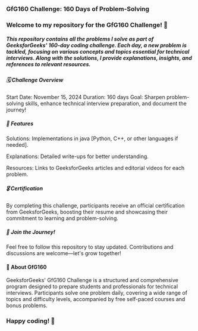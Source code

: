 <h3>GfG160 Challenge: 160 Days of Problem-Solving</h3>

<h3>Welcome to my repository for the GfG160 Challenge! 🎯</h3>

<h5>This repository contains all the problems I solve as part of GeeksforGeeks' 160-day coding challenge. Each day, a new problem is tackled, focusing on various concepts and topics essential for technical interviews. Along with the solutions, I provide explanations, insights, and references to relevant resources.</h5>

<h5>🗓️ Challenge Overview</h5>
<p>
Start Date: November 15, 2024
Duration: 160 days
Goal: Sharpen problem-solving skills, enhance technical interview preparation, and document the journey!
</p>

<h5>🚀 Features</h5>
<P>Solutions: Implementations in java [Python, C++, or other languages if needed].</P>
<P>Explanations: Detailed write-ups for better understanding.</P>
<P>Resources: Links to GeeksforGeeks articles and editorial videos for each problem.</P>

<h5>🎖️ Certification</h5>
<p>By completing this challenge, participants receive an official certification from GeeksforGeeks, boosting their resume and showcasing their commitment to learning and problem-solving.
</p>

<h5>🌟 Join the Journey!</h5>
<P>Feel free to follow this repository to stay updated. Contributions and discussions are welcome—let's grow together!</P>

<h4>📌 About GfG160</h4>
<p>GeeksforGeeks' GfG160 Challenge is a structured and comprehensive program designed to prepare students and professionals for technical interviews. Participants solve one problem daily, covering a wide range of topics and difficulty levels, accompanied by free self-paced courses and bonus problems.</p>

<h3>Happy coding! 🚀</h3>
